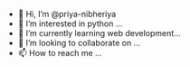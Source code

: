 - 👋 Hi, I’m @priya-nibheriya
- 👀 I’m interested in python ...
- 🌱 I’m currently learning  web development...
- 💞️ I’m looking to collaborate on ...
- 📫 How to reach me ...

<!---
priya-nibheriya/priya-nibheriya is a ✨ special ✨ repository because its `README.md` (this file) appears on your GitHub profile.
You can click the Preview link to take a look at your changes.
--->
